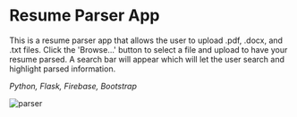 # Resume Parser App
This is a resume parser app that allows the user to upload .pdf, .docx, and .txt files. Click the 'Browse...' button to select a file and upload to have your resume parsed. A search bar will appear which will let the user search and highlight parsed information.

*Python, Flask, Firebase, Bootstrap*

![parser](https://github.com/mehdiimam439/parser-app/assets/60456257/6ca28054-82d5-43f9-ba05-65856e14902c)
